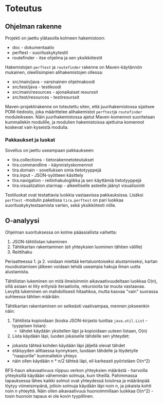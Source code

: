 # Toteutus

## Ohjelman rakenne

Projekti on jaettu ylätasolla kolmeen hakemistoon:
 * doc - dokumentaatio
 * perftest - suorituskykytestit
 * routefinder - itse ohjelma ja sen yksikkötestit

Hakemistojen `perftest` ja `routefinder` rakenne on Maven-käytännön
mukainen, oleellisimpien alihakemistojen ollessa:
 * src/main/java - varsinainen ohjelmakoodi
 * src/test/java - testikoodi
 * src/main/resources - ajonaikaiset resurssit
 * src/test/resources - testiresurssit

Maven-projektirakenne on toteutettu siten, että juurihakemistossa sijaitsee
POM-tiedosto, joka määrittelee alihakemistot `perftest`ja `routefinder`
moduleikseen. Näin juurihakemistossa ajetut Maven-komennot suoritetaan
kummallekin modulille, ja modulien hakemistoissa ajettuina komennot koskevat
vain kyseistä modulia.

### Pakkaukset ja luokat

Sovellus on jaettu useampaan pakkaukseen:
 * tira.collections - tietorakennetoteutukset
 * tira.commandline - käynnistyskomennot
 * tira.domain - sovelluksen omia tietotyyppejä
 * tira.input - JSON-syötteen käsittely
 * tira.navigation - reitinhakulogiikka ja sen käyttämiä tietotyyppejä
 * tira.visualization.starmap - alkeelliselle asteelle jäänyt visualisointi

Testiluokat ovat testattavia luokkia vastaavissa pakkauksissa.
Lisäksi `perftest` -modulin paketissa `tira.perftest` on pari luokkaa
suorituskykytestaamista varten, sekä yksikkötesti niille. 

## O-analyysi

Ohjelman suorituksessa on kolme pääasiallista vaihetta:
 1. JSON-tähtilistan lukeminen
 2. Tähtikartan rakentaminen (eli yhteyksien luominen tähtien välille)
 3. Reittihaku

Periaatteessa 1. ja 2. voidaan mieltää kertaluontoiseksi alustamiseksi, kartan
muodostamisen jälkeen voidaan tehdä useampia hakuja ilman uutta
alustamista.

Tähtilistan lukeminen on mitä ilmeisimmin aikavaativuudeltaan luokkaa O(n),
sillä asiaan ei liity erityisiä iteraatioita, rekursioita tai muuta vastaavaa.
Levyltä lukeminen on mahdollisesti hitaahkoa, mutta kasvaa "vain" suorassa
suhteessa tähtien määrään.

Tähtikartan rakentaminen on selkeästi vaativampaa, mennen jokseenkin näin:
 1. Tähtilista kopioidaan (koska JSON-kirjasto tuottaa `java.util.List` -tyyppisen listan):
    * tähdet käydään yksitellen läpi ja kopioidaan uuteen listaan, O(n)
 2. Lista käydään läpi, luoden jokaiselle tähdelle sen yhteydet:
   * jokaista tähteä kohden käydään läpi jäljellä olevat tähdet
   * etäisyyden alittaessa kynnyksen, luodaan tähdelle ja löydetylle "naapurille" kummallekin yhteys
   * näin ollen käydään n * n/2 tähteä läpi, eli karkeasti pyöristäen O(n^2)

BFS-haun aikavaativuus riippuu verkon yhteyksien määrästä - harvoilla yhteyksillä
käydään vähemmän solmuja, kuin tiheillä. Pahimmassa tapauksessa lähes kaikki solmut
ovat yhteydessä toisiinsa ja määränpää löytyy viimeisimpänä, jolloin solmuja käydään
läpi noin n, ja jokaista kohti noin n yhteyttä. Näin ollen aikavaativuus huonoimmillaan
luokkaa O(n^2) - tosin huonoin tapaus ei ole kovin tyypillinen.
